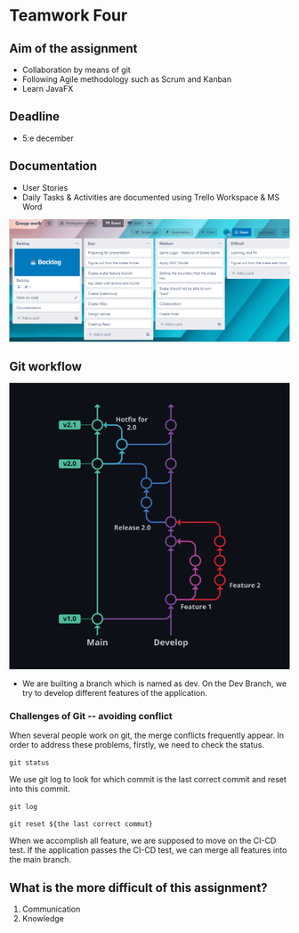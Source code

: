 # Teamwork Four

## Aim of the assignment

- Collaboration by means of git
- Following Agile methodology such as Scrum and Kanban
- Learn JavaFX

## Deadline

- 5:e december

## Documentation

- User Stories
- Daily Tasks & Activities are documented using Trello Workspace & MS Word

![image](https://github.com/MaxReimblad/Group-Four/blob/main/imgs/Group_Work.PNG)


## Git workflow

![Git Work flow](https://github.com/MaxReimblad/Group-Four/blob/main/imgs/GitWorkFlow.png?raw=true)

- We are builting a branch which is named as dev. On the Dev Branch, we try to develop different features of the application.

### Challenges of Git -- avoiding conflict

When several people work on git, the merge conflicts frequently appear. In order to address these problems, firstly, we need to check the status.

``` git status ```

We use git log to look for which commit is the last correct commit and reset into this commit.

``` git log ```

``` git reset ${the last correct commut} ```

When we accomplish all feature, we are supposed to move on the CI-CD test. If the application passes the CI-CD test, we can merge all features into the main branch.

## What is the more difficult of this assignment?

1. Communication
2. Knowledge
